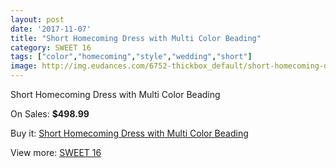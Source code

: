 ```yaml
---
layout: post
date: '2017-11-07'
title: "Short Homecoming Dress with Multi Color Beading"
category: SWEET 16
tags: ["color","homecoming","style","wedding","short"]
image: http://img.eudances.com/6752-thickbox_default/short-homecoming-dress-with-multi-color-beading.jpg
---
```

Short Homecoming Dress with Multi Color Beading

On Sales: **$498.99**
<a href="https://www.eudances.com/en/sweet-16/2494-short-homecoming-dress-with-multi-color-beading.html"><amp-img layout="responsive" width="600" height="600" src="//img.eudances.com/6752-thickbox_default/short-homecoming-dress-with-multi-color-beading.jpg" alt="Short Homecoming Dress with Multi Color Beading 0" /></a>
<a href="https://www.eudances.com/en/sweet-16/2494-short-homecoming-dress-with-multi-color-beading.html"><amp-img layout="responsive" width="600" height="600" src="//img.eudances.com/6756-thickbox_default/short-homecoming-dress-with-multi-color-beading.jpg" alt="Short Homecoming Dress with Multi Color Beading 1" /></a>
<a href="https://www.eudances.com/en/sweet-16/2494-short-homecoming-dress-with-multi-color-beading.html"><amp-img layout="responsive" width="600" height="600" src="//img.eudances.com/6755-thickbox_default/short-homecoming-dress-with-multi-color-beading.jpg" alt="Short Homecoming Dress with Multi Color Beading 2" /></a>
<a href="https://www.eudances.com/en/sweet-16/2494-short-homecoming-dress-with-multi-color-beading.html"><amp-img layout="responsive" width="600" height="600" src="//img.eudances.com/6754-thickbox_default/short-homecoming-dress-with-multi-color-beading.jpg" alt="Short Homecoming Dress with Multi Color Beading 3" /></a>
<a href="https://www.eudances.com/en/sweet-16/2494-short-homecoming-dress-with-multi-color-beading.html"><amp-img layout="responsive" width="600" height="600" src="//img.eudances.com/6753-thickbox_default/short-homecoming-dress-with-multi-color-beading.jpg" alt="Short Homecoming Dress with Multi Color Beading 4" /></a>

Buy it: [Short Homecoming Dress with Multi Color Beading](https://www.eudances.com/en/sweet-16/2494-short-homecoming-dress-with-multi-color-beading.html "Short Homecoming Dress with Multi Color Beading")

View more: [SWEET 16](https://www.eudances.com/en/18-sweet-16 "SWEET 16")